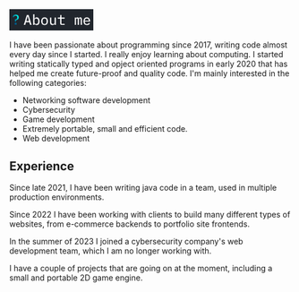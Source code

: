 <img src="https://raw.githubusercontent.com/matthewraaff/matthewraaff/master/about_me.png" alt="About me" width="150"/>

I have been passionate about programming since 2017, writing code almost every day since I started. I really enjoy learning about computing. I started writing statically typed and opject oriented programs in early 2020 that has helped me create future-proof and quality code. I'm mainly interested in the following categories:
 - Networking software development
 - Cybersecurity
 - Game development
 - Extremely portable, small and efficient code. 
 - Web development

## Experience
Since late 2021, I have been writing java code in a team, used in multiple production environments.

Since 2022 I have been working with clients to build many different types of websites, from e-commerce backends to portfolio site frontends.

In the summer of 2023 I joined a cybersecurity company's web development team, which I am no longer working with.

I have a couple of projects that are going on at the moment, including a small and portable 2D game engine.
